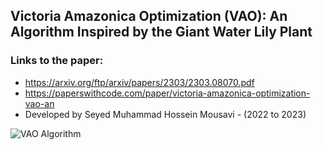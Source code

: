 ## Victoria Amazonica Optimization (VAO): An Algorithm Inspired by the Giant Water Lily Plant  

### Links to the paper:
- https://arxiv.org/ftp/arxiv/papers/2303/2303.08070.pdf  
- https://paperswithcode.com/paper/victoria-amazonica-optimization-vao-an
- Developed by Seyed Muhammad Hossein Mousavi - (2022 to 2023)

![VAO Algorithm](https://user-images.githubusercontent.com/11339420/227768464-e2382065-dcb1-4d5a-9acc-4bf5490d803d.JPG)
